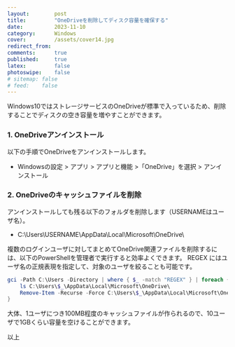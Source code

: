 ```yaml
---
layout:        post
title:         "OneDriveを削除してディスク容量を確保する"
date:          2023-11-10
category:      Windows
cover:         /assets/cover14.jpg
redirect_from:
comments:      true
published:     true
latex:         false
photoswipe:    false
# sitemap: false
# feed:    false
---
```


Windows10ではストレージサービスのOneDriveが標準で入っているため、削除することでディスクの空き容量を増やすことができます。

### 1. OneDriveアンインストール

以下の手順でOneDriveをアンインストールします。

- Windowsの設定 > アプリ > アプリと機能 >「OneDrive」を選択 > アンインストール

### 2. OneDriveのキャッシュファイルを削除

アンインストールしても残る以下のフォルダを削除します（USERNAMEはユーザ名）。

- C:\Users\USERNAME\AppData\Local\Microsoft\OneDrive\

複数のログインユーザに対してまとめてOneDrive関連ファイルを削除するには、以下のPowerShellを管理者で実行すると効率よくできます。
REGEX にはユーザ名の正規表現を指定して、対象のユーザを絞ることも可能です。

```ps1
gci -Path C:\Users -Directory | where { $_ -match "REGEX" } | foreach {
    ls C:\Users\$_\AppData\Local\Microsoft\OneDrive\
    Remove-Item -Recurse -Force C:\Users\$_\AppData\Local\Microsoft\OneDrive\
}
```

大体、1ユーザにつき100MB程度のキャッシュファイルが作られるので、10ユーザで1GBくらい容量を空けることができます。

以上
